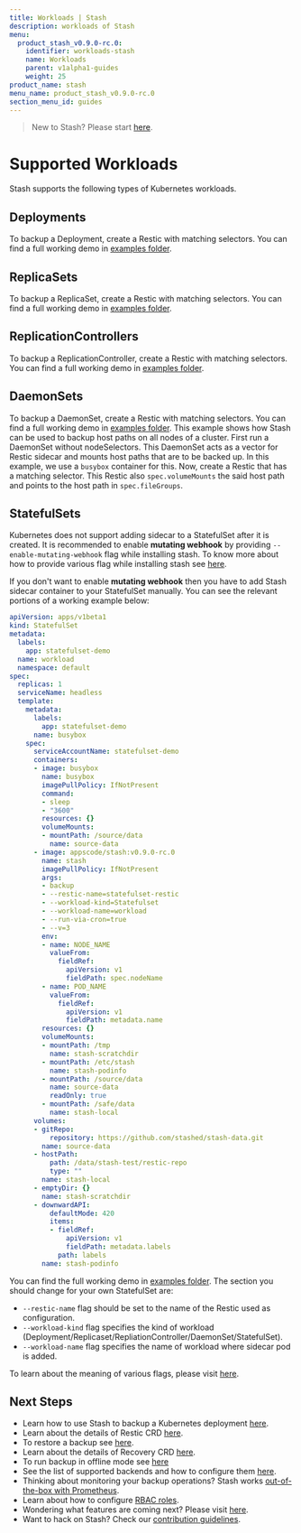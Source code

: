 ```yaml
---
title: Workloads | Stash
description: workloads of Stash
menu:
  product_stash_v0.9.0-rc.0:
    identifier: workloads-stash
    name: Workloads
    parent: v1alpha1-guides
    weight: 25
product_name: stash
menu_name: product_stash_v0.9.0-rc.0
section_menu_id: guides
---
```


> New to Stash? Please start [here](/products/stash/v0.9.0-rc.0/concepts/README).

# Supported Workloads

Stash supports the following types of Kubernetes workloads.

## Deployments
To backup a Deployment, create a Restic with matching selectors. You can find a full working demo in [examples folder](/products/stash/v0.9.0-rc.0/examples/workloads/deployment.yaml).

## ReplicaSets
To backup a ReplicaSet, create a Restic with matching selectors. You can find a full working demo in [examples folder](/products/stash/v0.9.0-rc.0/examples/workloads/replicaset.yaml).

## ReplicationControllers
To backup a ReplicationController, create a Restic with matching selectors. You can find a full working demo in [examples folder](/products/stash/v0.9.0-rc.0/examples/workloads/rc.yaml).

## DaemonSets
To backup a DaemonSet, create a Restic with matching selectors. You can find a full working demo in [examples folder](/products/stash/v0.9.0-rc.0/examples/workloads/daemonset.yaml). This example shows how Stash can be used to backup host paths on all nodes of a cluster. First run a DaemonSet without nodeSelectors. This DaemonSet acts as a vector for Restic sidecar and mounts host paths that are to be backed up. In this example, we use a `busybox` container for this. Now, create a Restic that has a matching selector. This Restic also `spec.volumeMounts` the said host path and points to the host path in `spec.fileGroups`.

## StatefulSets
Kubernetes does not support adding sidecar to a StatefulSet after it is created. It is recommended to enable **mutating webhook** by providing `--enable-mutating-webhook` flag while installing stash. To know more about how to provide various flag while installing stash see [here](/products/stash/v0.9.0-rc.0/setup/install#customizing-installer).

If you don't want to enable **mutating webhook** then you have to add Stash sidecar container to your StatefulSet manually. You can see the relevant portions of a working example below:

```yaml
apiVersion: apps/v1beta1
kind: StatefulSet
metadata:
  labels:
    app: statefulset-demo
  name: workload
  namespace: default
spec:
  replicas: 1
  serviceName: headless
  template:
    metadata:
      labels:
        app: statefulset-demo
      name: busybox
    spec:
      serviceAccountName: statefulset-demo
      containers:
      - image: busybox
        name: busybox
        imagePullPolicy: IfNotPresent
        command:
        - sleep
        - "3600"
        resources: {}
        volumeMounts:
        - mountPath: /source/data
          name: source-data
      - image: appscode/stash:v0.9.0-rc.0
        name: stash
        imagePullPolicy: IfNotPresent
        args:
        - backup
        - --restic-name=statefulset-restic
        - --workload-kind=Statefulset
        - --workload-name=workload
        - --run-via-cron=true
        - --v=3
        env:
        - name: NODE_NAME
          valueFrom:
            fieldRef:
              apiVersion: v1
              fieldPath: spec.nodeName
        - name: POD_NAME
          valueFrom:
            fieldRef:
              apiVersion: v1
              fieldPath: metadata.name
        resources: {}
        volumeMounts:
        - mountPath: /tmp
          name: stash-scratchdir
        - mountPath: /etc/stash
          name: stash-podinfo
        - mountPath: /source/data
          name: source-data
          readOnly: true
        - mountPath: /safe/data
          name: stash-local
      volumes:
      - gitRepo:
          repository: https://github.com/stashed/stash-data.git
        name: source-data
      - hostPath:
          path: /data/stash-test/restic-repo
          type: ""
        name: stash-local
      - emptyDir: {}
        name: stash-scratchdir
      - downwardAPI:
          defaultMode: 420
          items:
          - fieldRef:
              apiVersion: v1
              fieldPath: metadata.labels
            path: labels
        name: stash-podinfo
```

You can find the full working demo in [examples folder](/products/stash/v0.9.0-rc.0/examples/workloads/statefulset.yaml). The section you should change for your own StatefulSet are:

 - `--restic-name` flag should be set to the name of the Restic used as configuration.
 - `--workload-kind` flag specifies the kind of workload (Deployment/Replicaset/RepliationController/DaemonSet/StatefulSet).
 - `--workload-name` flag specifies the name of workload where sidecar pod is added.

To learn about the meaning of various flags, please visit [here](/products/stash/v0.9.0-rc.0/reference/stash_backup).

## Next Steps

- Learn how to use Stash to backup a Kubernetes deployment [here](/products/stash/v0.9.0-rc.0/guides/v1alpha1/backup).
- Learn about the details of Restic CRD [here](/products/stash/v0.9.0-rc.0/concepts/crds/v1alpha1/restic).
- To restore a backup see [here](/products/stash/v0.9.0-rc.0/guides/v1alpha1/restore).
- Learn about the details of Recovery CRD [here](/products/stash/v0.9.0-rc.0/concepts/crds/v1alpha1/recovery).
- To run backup in offline mode see [here](/products/stash/v0.9.0-rc.0/guides/v1alpha1/offline_backup)
- See the list of supported backends and how to configure them [here](/products/stash/v0.9.0-rc.0/guides/v1alpha1/backends/overview).
- Thinking about monitoring your backup operations? Stash works [out-of-the-box with Prometheus](/products/stash/v0.9.0-rc.0/guides/v1alpha1/monitoring/overview).
- Learn about how to configure [RBAC roles](/products/stash/v0.9.0-rc.0/guides/v1alpha1/rbac).
- Wondering what features are coming next? Please visit [here](/products/stash/v0.9.0-rc.0/roadmap).
- Want to hack on Stash? Check our [contribution guidelines](/products/stash/v0.9.0-rc.0/CONTRIBUTING).
